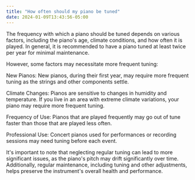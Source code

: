 ```yaml
---
title: "How often should my piano be tuned"
date: 2024-01-09T13:43:56-05:00
---
```

The frequency with which a piano should be tuned depends on various factors, including the piano's age, climate conditions, and how often it is played. In general, it is recommended to have a piano tuned at least twice per year for minimal maintenance.

However, some factors may necessitate more frequent tuning:

New Pianos: New pianos, during their first year, may require more frequent tuning as the strings and other components settle.

Climate Changes: Pianos are sensitive to changes in humidity and temperature. If you live in an area with extreme climate variations, your piano may require more frequent tuning.

Frequency of Use: Pianos that are played frequently may go out of tune faster than those that are played less often.

Professional Use: Concert pianos used for performances or recording sessions may need tuning before each event.

It's important to note that neglecting regular tuning can lead to more significant issues, as the piano's pitch may drift significantly over time. Additionally, regular maintenance, including tuning and other adjustments, helps preserve the instrument's overall health and performance.

